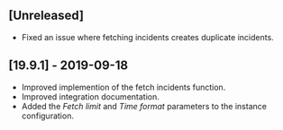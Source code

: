 ## [Unreleased]
- Fixed an issue where fetching incidents creates duplicate incidents.

## [19.9.1] - 2019-09-18
  - Improved implemention of the fetch incidents function.
  - Improved integration documentation.
  - Added the *Fetch limit* and *Time format* parameters to the instance configuration.
